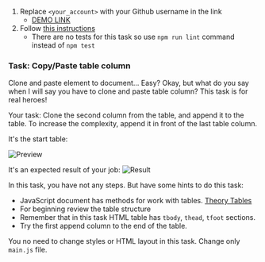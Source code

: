 1. Replace `<your_account>` with your Github username in the link
    - [DEMO LINK](https://Elena-brv.github.io/js_task_clone_table_column_DOM/)
2. Follow [this instructions](https://mate-academy.github.io/layout_task-guideline/)
    - There are no tests for this task so use `npm run lint` command instead of `npm test`

### Task: Copy/Paste table column

Clone and paste element to document... Easy? Okay, but what do you say when I will say you have to clone and paste table column? This task is for real heroes!

Your task: Clone the second column from the table, and append it to the table. To increase the complexity, append it in front of the last table column.

It's the start table:

![Preview](./src/images/start.png)

It's an expected result of your job:
![Result](./src/images/result.png)

In this task, you have not any steps. But have some hints to do this task:
- JavaScript document has methods for work with tables. [Theory Tables](https://javascript.info/dom-navigation#dom-navigation-tables)
- For beginning review the table structure
- Remember that in this task HTML table has `tbody`, `thead`, `tfoot` sections.
- Try the first append column to the end of the table.

You no need to change styles or HTML layout in this task. Change only `main.js` file.
